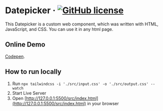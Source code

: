 # Datepicker &middot; [![GitHub license](https://img.shields.io/badge/license-MIT-blue.svg)](https://github.com/facebook/react/blob/main/LICENSE)

This Datepicker is a custom web component, which was written with HTML, JavaScript, and CSS.  You can use it in any html page.

## Online Demo
[Codepen](https://codepen.io/Chuanbao-Lu/pen/JjgGeGo).

## How to run locally

1. Run `npx tailwindcss -i './src/input.css' -o './src/output.css' --watch`
2. Start Live Server
3. Open [http://127.0.0.1:5500/src/index.html](http://127.0.0.1:5500/src/index.html) in your browser